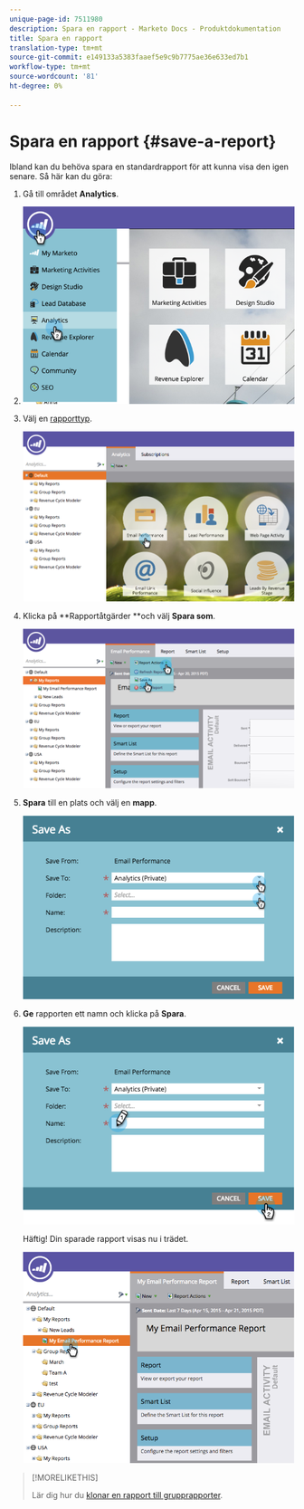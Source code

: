 ```yaml
---
unique-page-id: 7511980
description: Spara en rapport - Marketo Docs - Produktdokumentation
title: Spara en rapport
translation-type: tm+mt
source-git-commit: e149133a5383faaef5e9c9b7775ae36e633ed7b1
workflow-type: tm+mt
source-wordcount: '81'
ht-degree: 0%

---
```



# Spara en rapport {#save-a-report}

Ibland kan du behöva spara en standardrapport för att kunna visa den igen senare. Så här kan du göra:

1. Gå till området **Analytics**.
1. ![](assets/image2015-4-30-11-3a50-3a5.png)

1. Välj en [rapporttyp](../../../../product-docs/reporting/basic-reporting/report-types/report-type-overview.md).

   ![](assets/image2015-4-20-16-3a57-3a42.png)

1. Klicka på **Rapportåtgärder **och välj **Spara som**.

   ![](assets/image2015-4-20-17-3a4-3a11.png)

1. **Spara** till en plats och välj en  **mapp**.

   ![](assets/image2015-4-20-17-3a33-3a25.png)

1. **Ge** rapporten ett namn och klicka på  **Spara**.

   ![](assets/image2015-4-20-17-3a34-3a57.png)

   Häftig! Din sparade rapport visas nu i trädet.

   ![](assets/image2015-4-21-11-3a12-3a40.png)

>[!MORELIKETHIS]
>
>Lär dig hur du [klonar en rapport till grupprapporter](../../../../product-docs/reporting/basic-reporting/report-activity/clone-a-report-to-group-reports.md).


